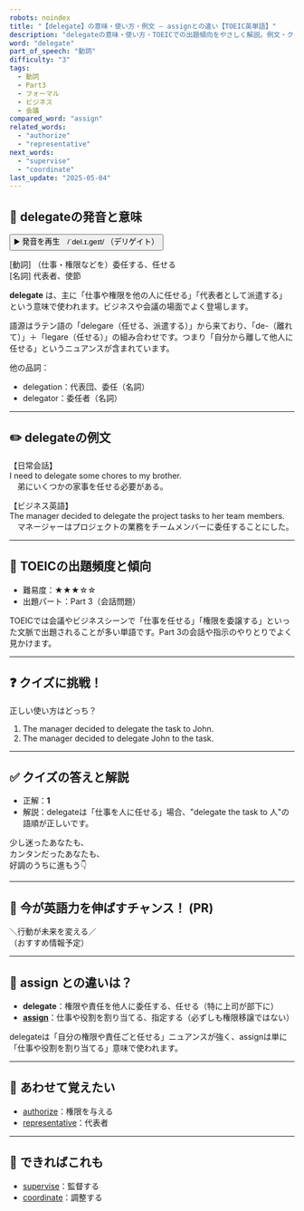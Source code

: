```yaml
---
robots: noindex
title: "【delegate】の意味・使い方・例文 ― assignとの違い【TOEIC英単語】"
description: "delegateの意味・使い方・TOEICでの出題傾向をやさしく解説。例文・クイズ付きでassignとの違いもわかりやすく学べます。"
word: "delegate"
part_of_speech: "動詞"
difficulty: "3"
tags:
  - 動詞
  - Part3
  - フォーマル
  - ビジネス
  - 会議
compared_word: "assign"
related_words:
  - "authorize"
  - "representative"
next_words:
  - "supervise"
  - "coordinate"
last_update: "2025-05-04"
---
```


## 🔰 delegateの発音と意味

<button class="play-audio" onclick="playTTS('delegate')">
  <span class="play-audio-main">
    ▶️ 発音を再生　/ˈdel.ɪ.ɡeɪt/
  </span>
  <span class="play-audio-sub">
    （デリゲイト）
  </span>
</button>

[動詞] （仕事・権限などを）委任する、任せる  
[名詞] 代表者、使節

**delegate** は、主に「仕事や権限を他の人に任せる」「代表者として派遣する」という意味で使われます。ビジネスや会議の場面でよく登場します。

語源はラテン語の「delegare（任せる、派遣する）」から来ており、「de-（離れて）」＋「legare（任せる）」の組み合わせです。つまり「自分から離して他人に任せる」というニュアンスが含まれています。

他の品詞：  
- delegation：代表団、委任（名詞）
- delegator：委任者（名詞）

---

## ✏️ delegateの例文

【日常会話】  
I need to delegate some chores to my brother.  
　弟にいくつかの家事を任せる必要がある。

【ビジネス英語】  
The manager decided to delegate the project tasks to her team members.  
　マネージャーはプロジェクトの業務をチームメンバーに委任することにした。

---

## 🎯 TOEICの出題頻度と傾向

- 難易度：★★★☆☆
- 出題パート：Part 3（会話問題）

TOEICでは会議やビジネスシーンで「仕事を任せる」「権限を委譲する」といった文脈で出題されることが多い単語です。Part 3の会話や指示のやりとりでよく見かけます。

---

## ❓ クイズに挑戦！

正しい使い方はどっち？

1. The manager decided to delegate the task to John.  
2. The manager decided to delegate John to the task.

---

## ✅ クイズの答えと解説

- 正解：**1**
- 解説：delegateは「仕事を人に任せる」場合、"delegate the task to 人"の語順が正しいです。

少し迷ったあなたも、  
カンタンだったあなたも、  
好調のうちに進もう👇️

---

## 🚀 今が英語力を伸ばすチャンス！ (PR)

<div class="info-center">
＼行動が未来を変える／<br>  
（おすすめ情報予定）
</div>

---

## 🤔  assign との違いは？

- **delegate**：権限や責任を他人に委任する、任せる（特に上司が部下に）
- **[assign](/word/assign)**：仕事や役割を割り当てる、指定する（必ずしも権限移譲ではない）

delegateは「自分の権限や責任ごと任せる」ニュアンスが強く、assignは単に「仕事や役割を割り当てる」意味で使われます。

---

## 🧩 あわせて覚えたい

- [authorize](/word/authorize)：権限を与える
- [representative](/word/representative)：代表者

---

## 📖 できればこれも

- [supervise](/word/supervise)：監督する
- [coordinate](/word/coordinate)：調整する

<!-- cvid: aid30_bid14 -->
